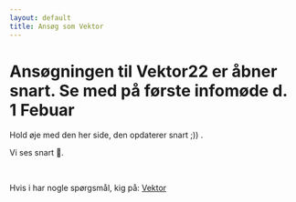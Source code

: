 ```yaml
---
layout: default
title: Ansøg som Vektor
---
```

<h1>Ansøgningen til Vektor22 er åbner snart. Se med på første infomøde d. 1 Febuar </h1>

<p>Hold øje med den her side, den opdaterer snart ;)) .</p>
<p>Vi ses snart 🧄.</p>
<br />


Hvis i har nogle spørgsmål, kig på: <a href="/vektor">Vektor</a>